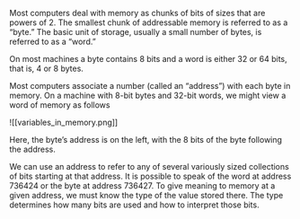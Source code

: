 Most computers deal with memory as chunks of bits of sizes that are powers of 2. The smallest chunk of addressable memory is referred to as a “byte.” The basic unit of storage, usually a small number of bytes, is referred to as a “word.”

On most machines a byte contains 8 bits and a word is either 32 or 64 bits, that is, 4 or 8 bytes.

Most computers associate a number (called an “address”) with each byte in memory. On a machine with 8-bit bytes and 32-bit words, we might view a word of memory as follows

![[variables_in_memory.png]]

Here, the byte’s address is on the left, with the 8 bits of the byte following the address.

We can use an address to refer to any of several variously sized collections of bits starting at that address. It is possible to speak of the word at address 736424 or the byte at address 736427. To give meaning to memory at a given address, we must know the type of the value stored there. The type determines how many bits are used and how to interpret those bits.